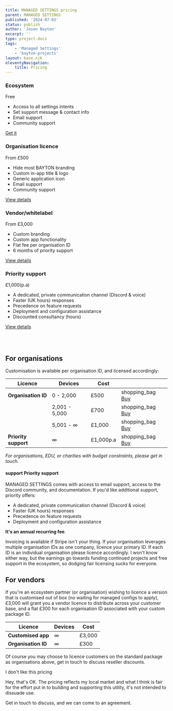 ```yaml
---
title: MANAGED SETTINGS pricing
parent: MANAGED SETTINGS
published: '2024-07-03'
status: publish
author: 'Jason Bayton'
excerpt: ''
type: project-docs
tags: 
    - 'Managed Settings'
    - 'bayton-projects'
layout: base.njk
eleventyNavigation:
    title: Pricing
---
```

<div class="pricing-table">
    <div class="pricing-item">
        <h3>Ecosystem</h3>
        <p class="price">Free</p>
        <ul>
            <li>Access to all settings intents</li>
            <li>Set support message & contact info</li>
            <li>Email support</li>
            <li>Community support</li>
        </ul>
        <a href="https://play.google.com/store/apps/details?id=org.bayton.managedsettings" class="btn">Get it</a>
    </div>
    <div class="pricing-item popular">
        <h3>Organisation licence</h3>
        <p class="price">From £500</p>
        <ul>
            <li>Hide most BAYTON branding</li>
            <li>Custom in-app title & logo</li>
            <li>Generic application icon</li>
            <li>Email support</li>
            <li>Community support</li>
        </ul>
        <a href="#for-organisations" class="btn">View details</a>
    </div>
    <div class="pricing-item">
        <h3>Vendor/whitelabel</h3>
        <p class="price">From £3,000</p>
        <ul>
            <li>Custom branding</li>
            <li>Custom app functionality</li>
            <li>Flat fee per organisation ID</li>
            <li>6 months of priority support</li>
        </ul>
        <a href="#for-vendors" class="btn">View details</a>
    </div>
</div>
<div class="pricing-item">
        <h3>Priority support</h3>
        <p class="price">£1,000(p.a)</p>
        <ul>
            <li>A dedicated, private communication channel (Discord & voice)</li>
            <li>Faster (UK hours) responses</li>
            <li>Precedence on feature requests</li>
            <li>Deployment and configuration assistance</li>
            <li>Discounted consultancy (hours)</li>
        </ul>
        <a href="#support-priority-support" class="btn">View details</a>
    </div>

<br><br>

## For organisations 

Customisation is available per organisation ID, and licensed accordingly:

<div class="responsive-table-wrapper">

| Licence | Devices        | Cost   |          | 
| ------- | -------------- | ------ | -------- |
| **Organisation ID**  | 0 - 2,000      | £500   | <span class="material-symbols-outlined">shopping_bag</span> [Buy](https://buy.stripe.com/aEUeVS0tOcqo4GA9AC) |
|         | 2,001 - 5,000  | £700   | <span class="material-symbols-outlined">shopping_bag</span> [Buy](https://buy.stripe.com/6oEdROgsM0HG0qk4gj) |
|         | 5,001 - ∞      | £1,000 | <span class="material-symbols-outlined">shopping_bag</span> [Buy](https://buy.stripe.com/9AQ2966Scdus8WQbIM) |
| **Priority support** | ∞     | £1,000p.a | <span class="material-symbols-outlined">shopping_bag</span> [Buy](https://buy.stripe.com/eVa4he3G01LK6OI28d) | 

</div>

*For organisations, EDU, or charities with budget constraints, please get in touch.*

#### <span class="material-symbols-outlined orange">support</span> Priority support

MANAGED SETTINGS comes with access to email support, access to the Discord community, and documentation. If you'd like additional support, priority offers:

- A dedicated, private communication channel (Discord & voice)
- Faster (UK hours) responses
- Precedence on feature requests 
- Deployment and configuration assistance

**It's an annual recurring fee**.

Invoicing is available if Stripe isn't your thing. If your organisation leverages multiple organisation IDs as one company, licence your primary ID. If each ID is an individual organisation please licence accordingly. I won't know either way, but the earnings go towards funding continued projects and free support in the ecosystem, so dodging fair licensing sucks for everyone. 

## For vendors

If you're an ecosystem partner (or organisation) wishing to licence a version that is customised out of box (no waiting for managed configs to apply), £3,000 will grant you a vendor licence to distribute across your customer base, and a flat £300 for each organisation ID associated with your custom package ID.

<div class="responsive-table-wrapper">

| Licence | Devices | Cost | 
| ------- | ------- | ---- |
| **Customised app** | ∞ | £3,000 | 
| **Organisation ID** | ∞ | £300 |  

</div>

Of course you may choose to licence customers on the standard package as organisations above, get in touch to discuss reseller discounts. 

<div class="callout callout-blue">
<div class="callout-heading callout-heading-small callout-icon-sad">I don't like this pricing</div>

Hey, that's OK. The pricing reflects my local market and what I think is fair for the effort put in to building and supporting this utility, it's not intended to dissuade use. 

Get in touch to discuss, and we can come to an agreement.

</div>